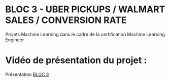 # BLOC 3 - UBER PICKUPS / WALMART SALES / CONVERSION RATE
Projets Machine Learning dans le cadre de la certification Machine Learning Engineer

# Vidéo de présentation du projet : 
Présentation [BLOC 3](https://share.vidyard.com/watch/PyzhbBQkShSa4LzBkps4F5?)